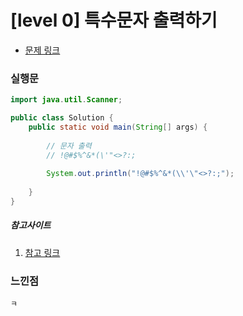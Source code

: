 # [level 0] 특수문자 출력하기

* [문제 링크](https://school.programmers.co.kr/learn/courses/30/lessons/181948) 


### 실행문

```java
import java.util.Scanner;

public class Solution {
    public static void main(String[] args) {
        
        // 문자 출력
        // !@#$%^&*(\'"<>?:;
        
        System.out.println("!@#$%^&*(\\'\"<>?:;");
        
    }
}
```

##### 참고사이트
1. [참고 링크](https://organize1202.tistory.com/17)


### 느낀점

```
ㅋ
``` 
